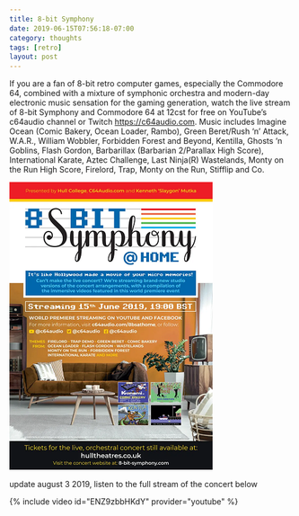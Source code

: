 ```yaml
---
title: 8-bit Symphony
date: 2019-06-15T07:56:18-07:00
category: thoughts 
tags: [retro]
layout: post
---
```


If you are a fan of 8-bit retro computer games, especially the Commodore 64, combined with a mixture of symphonic orchestra and modern-day electronic music sensation for the gaming generation, watch the live stream of 8-bit Symphony and Commodore 64 at 12cst for free on YouTube’s c64audio channel or Twitch <a  target="_blank" href="https://c64audio.com/">https://c64audio.com</a>. Music includes Imagine Ocean (Comic Bakery, Ocean Loader, Rambo), Green Beret/Rush ‘n’ Attack, W.A.R., William Wobbler, Forbidden Forest and Beyond, Kentilla, Ghosts ‘n Goblins, Flash Gordon, Barbarillax (Barbarian 2/Parallax High Score), International Karate, Aztec Challenge, Last Ninja(R) Wastelands, Monty on the Run High Score, Firelord, Trap, Monty on the Run, Stifflip and Co.

![image1](/assets/images/events/8bs-athome-991px_1_orig.png)

update august 3 2019, listen to the full stream of the concert below

{% include video id="ENZ9zbbHKdY" provider="youtube" %}
